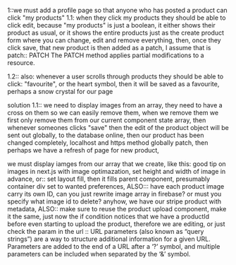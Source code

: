 1::we must add a profile page so that anyone who has posted a product can click "my products" 
1.1: when they click my products they should be able to click edit, because "my products" is just a boolean, it either shows their product as usual, or it shows the entire products just as the create product form where you can change, edit and remove everything, then, once they click save, that new product is then added as a patch, I assume that is patch::
PATCH
The PATCH method applies partial modifications to a resource.

1.2:: also: whenever a user scrolls through products they should be able to click: "favourite", or the heart symbol, then it will be saved as a favourite, perhaps a snow crystal for our page 




solution 1.1:: we need to display images from an array, they need to have a cross on them so we can easily remove them, when we remove them we first only remove them from our current component state array, then whenever someones clicks "save" then the edit of the product object will be sent out globally, to the database online, then our product has been changed completely, localhost and https method globally patch, then perhaps we have a refresh of page for new product,

we must display iamges from our array that we create, like this: 
good tip on images in next.js with image optimazation, set height and width of image in advance, or::
set layout fill, then it fills parent component, presumably container div set to wanted preferences,
ALSO::: have each product image carry its own ID, can you just rewrite image array in firebase? or must you specify what image id to delete? anyhow, we have our stripe product with metadata,
ALSO:: make sure to reuse the product upload component, make it the same, just now the if condition notices that we have a productId before even starting to upload the product, therefore we are editing, or just check the param in the url ::
URL parameters (also known as “query strings”) are a way to structure additional information for a given URL. Parameters are added to the end of a URL after a ‘?’ symbol, and multiple parameters can be included when separated by the ‘&’ symbol.